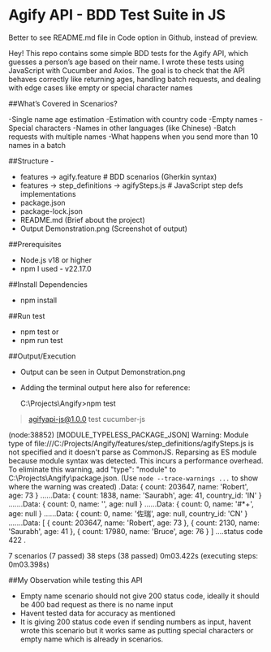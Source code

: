 # Agify API - BDD Test Suite in JS

Better to see README.md file in Code option in Github, instead of preview.

Hey! This repo contains some simple BDD tests for the Agify API, which guesses a person’s age based on their name.
I wrote these tests using JavaScript with Cucumber and Axios. The goal is to check that the API behaves correctly like returning ages, handling batch requests, and dealing with edge cases like empty or special character names


##What’s Covered in Scenarios?

-Single name age estimation
-Estimation with country code
-Empty names
-Special characters
-Names in other languages (like Chinese)
-Batch requests with multiple names
-What happens when you send more than 10 names in a batch

##Structure - 

- features -> agify.feature # BDD scenarios (Gherkin syntax)
- features -> step_definitions -> agifySteps.js # JavaScript step defs implementations
- package.json
- package-lock.json
- README.md (Brief about the project)
- Output Demonstration.png (Screenshot of output)


##Prerequisites
- Node.js v18 or higher
- npm
I used - v22.17.0

##Install Dependencies
- npm install

##Run test
- npm test
  or
- npm run test

##Output/Execution
- Output can be seen in Output Demonstration.png
- Adding the terminal output here also for reference:

  C:\Projects\Angify>npm test

> agifyapi-js@1.0.0 test
> cucumber-js

(node:38852) [MODULE_TYPELESS_PACKAGE_JSON] Warning: Module type of file:///C:/Projects/Angify/features/step_definitions/agifySteps.js is not specified and it doesn't parse as CommonJS.
Reparsing as ES module because module syntax was detected. This incurs a performance overhead.
To eliminate this warning, add "type": "module" to C:\Projects\Angify\package.json.
(Use `node --trace-warnings ...` to show where the warning was created)
.Data: { count: 203647, name: 'Robert', age: 73 }
......Data: { count: 1838, name: 'Saurabh', age: 41, country_id: 'IN' }
.......Data: { count: 0, name: '', age: null }
......Data: { count: 0, name: '#*+', age: null }
......Data: { count: 0, name: '佐瑞', age: null, country_id: 'CN' }
.......Data: [
  { count: 203647, name: 'Robert', age: 73 },
  { count: 2130, name: 'Saurabh', age: 41 },
  { count: 17980, name: 'Bruce', age: 76 }
]
....status code 422
.

7 scenarios (7 passed)
38 steps (38 passed)
0m03.422s (executing steps: 0m03.398s)


##My Observation while testing this API
- Empty name scenario should not give 200 status code, ideally it should be 400 bad request as there is no name input
- Havent tested data for accuracy as mentioned
- It is giving 200 status code even if sending numbers as input, havent wrote this scenario but it works same as putting special characters or empty name which is already in scenarios.

